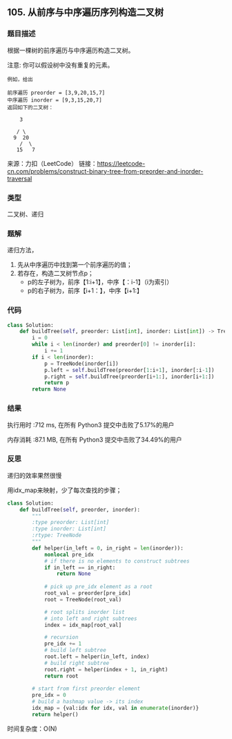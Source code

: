 ## 105. 从前序与中序遍历序列构造二叉树



### 题目描述

根据一棵树的前序遍历与中序遍历构造二叉树。

注意:
你可以假设树中没有重复的元素。

```
例如，给出

前序遍历 preorder = [3,9,20,15,7]
中序遍历 inorder = [9,3,15,20,7]
返回如下的二叉树：

    3

   / \
  9  20
    /  \
   15   7
```

来源：力扣（LeetCode）
链接：https://leetcode-cn.com/problems/construct-binary-tree-from-preorder-and-inorder-traversal



### 类型

二叉树、递归



### 题解

递归方法，

1. 先从中序遍历中找到第一个前序遍历的值；
2. 若存在，构造二叉树节点p；
   - p的左子树为，前序【1:i+1】，中序【：i-1】（i为索引）
   - p的右子树为，前序【i+1：】，中序【i+1:】



### 代码

```python
class Solution:
    def buildTree(self, preorder: List[int], inorder: List[int]) -> TreeNode:
    	i = 0
    	while i < len(inorder) and preorder[0] != inorder[i]:
    		i += 1
    	if i < len(inorder):
    		p = TreeNode(inorder[i])
    		p.left = self.buildTree(preorder[1:i+1], inorder[:i-1])
    		p.right = self.buildTree(preorder[i+1:], inorder[i+1:])
    		return p
    	return None
```



### 结果

执行用时 :712 ms, 在所有 Python3 提交中击败了5.17%的用户

内存消耗 :87.1 MB, 在所有 Python3 提交中击败了34.49%的用户



### 反思

递归的效率果然很慢

用idx_map来映射，少了每次查找的步骤；

```python
class Solution:
    def buildTree(self, preorder, inorder):
        """
        :type preorder: List[int]
        :type inorder: List[int]
        :rtype: TreeNode
        """
        def helper(in_left = 0, in_right = len(inorder)):
            nonlocal pre_idx
            # if there is no elements to construct subtrees
            if in_left == in_right:
                return None
            
            # pick up pre_idx element as a root
            root_val = preorder[pre_idx]
            root = TreeNode(root_val)

            # root splits inorder list
            # into left and right subtrees
            index = idx_map[root_val]

            # recursion 
            pre_idx += 1
            # build left subtree
            root.left = helper(in_left, index)
            # build right subtree
            root.right = helper(index + 1, in_right)
            return root
        
        # start from first preorder element
        pre_idx = 0
        # build a hashmap value -> its index
        idx_map = {val:idx for idx, val in enumerate(inorder)} 
        return helper()
```

时间复杂度：O(N)